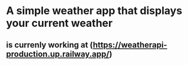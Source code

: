 # A simple weather app that displays your current weather
## is currenly working at (https://weatherapi-production.up.railway.app/)